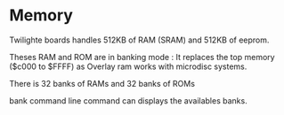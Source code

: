 # Memory

Twilighte boards handles 512KB of RAM (SRAM) and 512KB of eeprom.

Theses RAM and ROM are in banking mode : It replaces the top memory ($c000 to $FFFF) as Overlay ram works with microdisc systems.

There is 32 banks of RAMs and 32 banks of ROMs

bank command line command can displays the availables banks.

